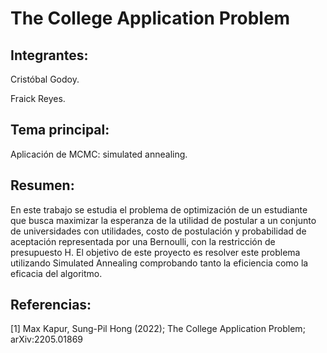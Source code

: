 # The College Application Problem

## Integrantes:

Cristóbal Godoy.

Fraick Reyes.

## Tema principal:

Aplicación de MCMC: simulated annealing.

## Resumen:

En este trabajo se estudia el problema de optimización de un estudiante que busca maximizar la esperanza de la utilidad de postular a un conjunto de universidades con utilidades, costo de postulación y probabilidad de aceptación representada por una Bernoulli, con la restricción de presupuesto H. El objetivo de este proyecto es resolver este problema utilizando Simulated Annealing comprobando tanto la eficiencia como la eficacia del algoritmo.

## Referencias:

[1] Max Kapur, Sung-Pil Hong (2022); The College Application Problem; arXiv:2205.01869
